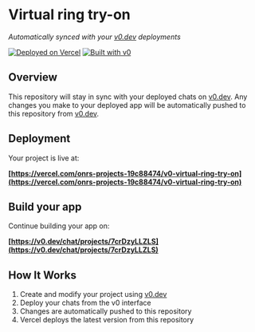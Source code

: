 # Virtual ring try-on

*Automatically synced with your [v0.dev](https://v0.dev) deployments*

[![Deployed on Vercel](https://img.shields.io/badge/Deployed%20on-Vercel-black?style=for-the-badge&logo=vercel)](https://vercel.com/onrs-projects-19c88474/v0-virtual-ring-try-on)
[![Built with v0](https://img.shields.io/badge/Built%20with-v0.dev-black?style=for-the-badge)](https://v0.dev/chat/projects/7crDzyLLZLS)

## Overview

This repository will stay in sync with your deployed chats on [v0.dev](https://v0.dev).
Any changes you make to your deployed app will be automatically pushed to this repository from [v0.dev](https://v0.dev).

## Deployment

Your project is live at:

**[https://vercel.com/onrs-projects-19c88474/v0-virtual-ring-try-on](https://vercel.com/onrs-projects-19c88474/v0-virtual-ring-try-on)**

## Build your app

Continue building your app on:

**[https://v0.dev/chat/projects/7crDzyLLZLS](https://v0.dev/chat/projects/7crDzyLLZLS)**

## How It Works

1. Create and modify your project using [v0.dev](https://v0.dev)
2. Deploy your chats from the v0 interface
3. Changes are automatically pushed to this repository
4. Vercel deploys the latest version from this repository